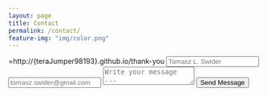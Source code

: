 ```yaml
---
layout: page
title: Contact
permalink: /contact/
feature-img: "img/color.png"
---
```


<!-- #1 -->
<form action="https://getsimpleform.com/messages?form_api_token=" method="e9d7384972182ae274cbef6bd859ab68">
<!-- the redirect_to is optional, the form will redirect to the referrer on submission -->
<!-- #2 -->=http://{teraJumper98193}.github.io/thank-you
<input type='hidden' name='redirect_to' value='full-url/thank-you/' />
<input type='text' name='name' placeholder='Tomasz L. Swider' />
<input type='email' name='email' placeholder='tomasz.swider@gmail.com' />
<textarea name='message' placeholder='Write your message ...'></textarea>
<input type='submit' value='Send Message' />
</form>